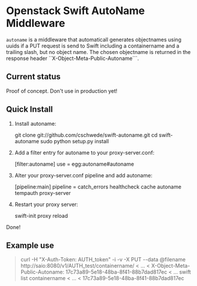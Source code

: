 Openstack Swift AutoName Middleware
=========================================

``autoname`` is a middleware that automaticall generates objectnames using uuids
if a PUT request is send to Swift including a containername and a trailing
slash, but no object name. The chosen objectname is returned in the response
header ``X-Object-Meta-Public-Autoname```.

Current status
--------------
Proof of concept. Don't use in production yet!

Quick Install
-------------

1) Install autoname:

    git clone git://github.com/cschwede/swift-autoname.git
    cd swift-autoname
    sudo python setup.py install

2) Add a filter entry for autoname to your proxy-server.conf:
  
    [filter:autoname]
    use = egg:autoname#autoname

3) Alter your proxy-server.conf pipeline and add autoname:

    [pipeline:main]
    pipeline = catch_errors healthcheck cache autoname tempauth proxy-server

4) Restart your proxy server: 

    swift-init proxy reload

Done!


Example use
-----------

 > curl -H "X-Auth-Token: AUTH_token" -i -v -X PUT --data @filename http://saio:8080/v1/AUTH_test/containername/
 < ...
 < X-Object-Meta-Public-Autoname: 17c73a89-5e18-48ba-8f41-88b7dad817ec
 < ...
 > swift list containername
 < ...
 < 17c73a89-5e18-48ba-8f41-88b7dad817ec
